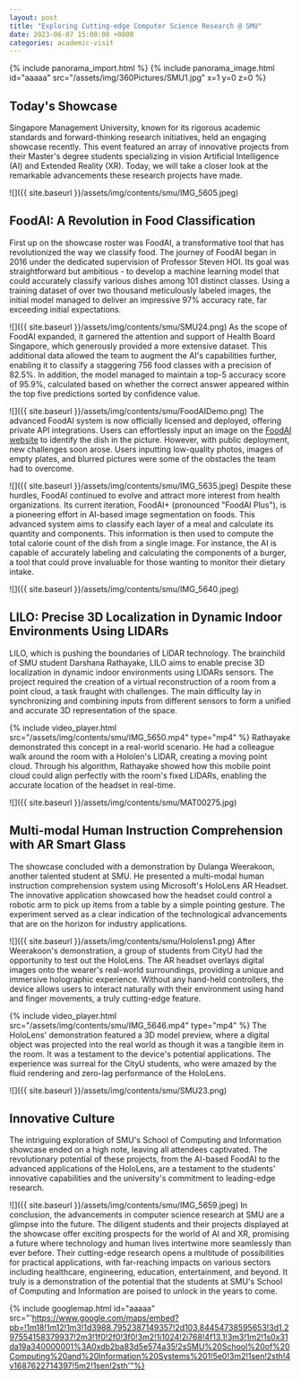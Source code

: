 ```yaml
---
layout: post
title: "Exploring Cutting-edge Computer Science Research @ SMU"
date: 2023-06-07 15:00:00 +0800
categories: academic-visit
---
```

{% include panorama_import.html %}
{% include panorama_image.html id="aaaaa" src="/assets/img/360Pictures/SMU1.jpg" x=1 y=0 z=0  %}
## Today's Showcase
Singapore Management University, known for its rigorous academic standards and forward-thinking research initiatives, held an engaging showcase recently. This event featured an array of innovative projects from their Master's degree students specializing in vision Artificial Intelligence (AI) and Extended Reality (XR). Today, we will take a closer look at the remarkable advancements these research projects have made.

![]({{ site.baseurl }}/assets/img/contents/smu/IMG_5605.jpeg)
## FoodAI: A Revolution in Food Classification
First up on the showcase roster was FoodAI, a transformative tool that has revolutionized the way we classify food. The journey of FoodAI began in 2016 under the dedicated supervision of Professor Steven HOI. Its goal was straightforward but ambitious - to develop a machine learning model that could accurately classify various dishes among 101 distinct classes. Using a training dataset of over two thousand meticulously labeled images, the initial model managed to deliver an impressive 97% accuracy rate, far exceeding initial expectations.

![]({{ site.baseurl }}/assets/img/contents/smu/SMU24.png)
As the scope of FoodAI expanded, it garnered the attention and support of Health Board Singapore, which generously provided a more extensive dataset. This additional data allowed the team to augment the AI's capabilities further, enabling it to classify a staggering 756 food classes with a precision of 82.5%. In addition, the model managed to maintain a top-5 accuracy score of 95.9%, calculated based on whether the correct answer appeared within the top five predictions sorted by confidence value.

![]({{ site.baseurl }}/assets/img/contents/smu/FoodAIDemo.png)
The advanced FoodAI system is now officially licensed and deployed, offering private API integrations. Users can effortlessly input an image on the [FoodAI website](https://foodai.org) to identify the dish in the picture. However, with public deployment, new challenges soon arose. Users inputting low-quality photos, images of empty plates, and blurred pictures were some of the obstacles the team had to overcome.

![]({{ site.baseurl }}/assets/img/contents/smu/IMG_5635.jpeg)
Despite these hurdles, FoodAI continued to evolve and attract more interest from health organizations. Its current iteration, FoodAI+ (pronounced "FoodAI Plus"), is a pioneering effort in AI-based image segmentation on foods. This advanced system aims to classify each layer of a meal and calculate its quantity and components. This information is then used to compute the total calorie count of the dish from a single image. For instance, the AI is capable of accurately labeling and calculating the components of a burger, a tool that could prove invaluable for those wanting to monitor their dietary intake.

![]({{ site.baseurl }}/assets/img/contents/smu/IMG_5640.jpeg)
## LILO: Precise 3D Localization in Dynamic Indoor Environments Using LIDARs
LILO, which is pushing the boundaries of LIDAR technology. The brainchild of SMU student Darshana Rathayake, LILO aims to enable precise 3D localization in dynamic indoor environments using LIDARs sensors. The project required the creation of a virtual reconstruction of a room from a point cloud, a task fraught with challenges. The main difficulty lay in synchronizing and combining inputs from different sensors to form a unified and accurate 3D representation of the space.

{% include video_player.html src="/assets/img/contents/smu/IMG_5650.mp4" type="mp4" %}
Rathayake demonstrated this concept in a real-world scenario. He had a colleague walk around the room with a Hololen's LIDAR, creating a moving point cloud. Through his algorithm, Rathayake showed how this mobile point cloud could align perfectly with the room's fixed LIDARs, enabling the accurate location of the headset in real-time.

![]({{ site.baseurl }}/assets/img/contents/smu/MAT00275.jpg)
## Multi-modal Human Instruction Comprehension with AR Smart Glass
The showcase concluded with a demonstration by Dulanga Weerakoon, another talented student at SMU. He presented a multi-modal human instruction comprehension system using Microsoft's HoloLens AR Headset. The innovative application showcased how the headset could control a robotic arm to pick up items from a table by a simple pointing gesture. The experiment served as a clear indication of the technological advancements that are on the horizon for industry applications.

![]({{ site.baseurl }}/assets/img/contents/smu/Hololens1.png)
After Weerakoon's demonstration, a group of students from CityU had the opportunity to test out the HoloLens. The AR headset overlays digital images onto the wearer's real-world surroundings, providing a unique and immersive holographic experience. Without any hand-held controllers, the device allows users to interact naturally with their environment using hand and finger movements, a truly cutting-edge feature.

{% include video_player.html src="/assets/img/contents/smu/IMG_5646.mp4" type="mp4" %}
The HoloLens' demonstration featured a 3D model preview, where a digital object was projected into the real world as though it was a tangible item in the room. It was a testament to the device's potential applications. The experience was surreal for the CityU students, who were amazed by the fluid rendering and zero-lag performance of the HoloLens.

![]({{ site.baseurl }}/assets/img/contents/smu/SMU23.png)
## Innovative Culture
The intriguing exploration of SMU's School of Computing and Information showcase ended on a high note, leaving all attendees captivated. The revolutionary potential of these projects, from the AI-based FoodAI to the advanced applications of the HoloLens, are a testament to the students' innovative capabilities and the university's commitment to leading-edge research.

![]({{ site.baseurl }}/assets/img/contents/smu/IMG_5659.jpeg)
In conclusion, the advancements in computer science research at SMU are a glimpse into the future. The diligent students and their projects displayed at the showcase offer exciting prospects for the world of AI and XR, promising a future where technology and human lives intertwine more seamlessly than ever before. Their cutting-edge research opens a multitude of possibilities for practical applications, with far-reaching impacts on various sectors including healthcare, engineering, education, entertainment, and beyond. It truly is a demonstration of the potential that the students at SMU's School of Computing and Information are poised to unlock in the years to come.

{% include googlemap.html id="aaaaa" src="'https://www.google.com/maps/embed?pb=!1m18!1m12!1m3!1d3988.7952387149357!2d103.84454738595653!3d1.297554158379937!2m3!1f0!2f0!3f0!3m2!1i1024!2i768!4f13.1!3m3!1m2!1s0x31da19a340000001%3A0xdb2ba83d5e574a35!2sSMU%20School%20of%20Computing%20and%20Information%20Systems%201!5e0!3m2!1sen!2sth!4v1687622714397!5m2!1sen!2sth'"%}